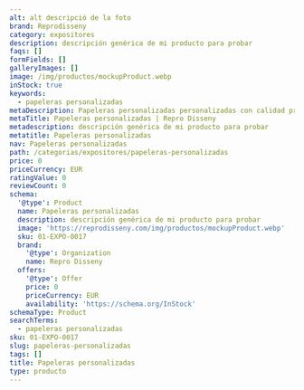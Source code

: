 ```yaml
---
alt: alt descripció de la foto
brand: Reprodisseny
category: expositores
description: descripción genérica de mi producto para probar
faqs: []
formFields: []
galleryImages: []
image: /img/productos/mockupProduct.webp
inStock: true
keywords:
  - papeleras personalizadas
metaDescription: Papeleras personalizadas personalizadas con calidad profesional en Cataluña.
metaTitle: Papeleras personalizadas | Repro Disseny
metadescription: descripción genérica de mi producto para probar
metatitle: Papeleras personalizadas
nav: Papeleras personalizadas
path: /categorias/expositores/papeleras-personalizadas
price: 0
priceCurrency: EUR
ratingValue: 0
reviewCount: 0
schema:
  '@type': Product
  name: Papeleras personalizadas
  description: descripción genérica de mi producto para probar
  image: 'https://reprodisseny.com/img/productos/mockupProduct.webp'
  sku: 01-EXPO-0017
  brand:
    '@type': Organization
    name: Repro Disseny
  offers:
    '@type': Offer
    price: 0
    priceCurrency: EUR
    availability: 'https://schema.org/InStock'
schemaType: Product
searchTerms:
  - papeleras personalizadas
sku: 01-EXPO-0017
slug: papeleras-personalizadas
tags: []
title: Papeleras personalizadas
type: producto
---
```


